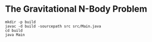 # The Gravitational N-Body Problem

```
mkdir -p build
javac -d build -sourcepath src src/Main.java
cd build
java Main
```
